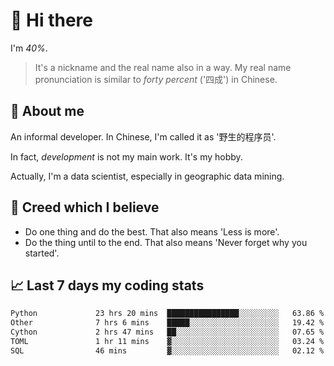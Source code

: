 # 👋 Hi there

I'm *40%*.

> It's a nickname and the real name also in a way.
> My real name pronunciation is similar to *forty percent* ('四成') in Chinese.

## :speech_balloon: About me

An informal developer. In Chinese, I'm called it as '野生的程序员'.

In fact, _development_ is not my main work. It's my hobby.

Actually, I'm a data scientist, especially in geographic data mining.

## :see_no_evil: Creed which I believe

- Do one thing and do the best. That also means 'Less is more'.
- Do the thing until to the end. That also means 'Never forget why you started'.

## :chart_with_upwards_trend: Last 7 days my coding stats

<!--START_SECTION:waka-->

```txt
Python             23 hrs 20 mins  ████████████████░░░░░░░░░   63.86 %
Other              7 hrs 6 mins    █████░░░░░░░░░░░░░░░░░░░░   19.42 %
Cython             2 hrs 47 mins   ██░░░░░░░░░░░░░░░░░░░░░░░   07.65 %
TOML               1 hr 11 mins    ▓░░░░░░░░░░░░░░░░░░░░░░░░   03.24 %
SQL                46 mins         ▓░░░░░░░░░░░░░░░░░░░░░░░░   02.12 %
```

<!--END_SECTION:waka-->
